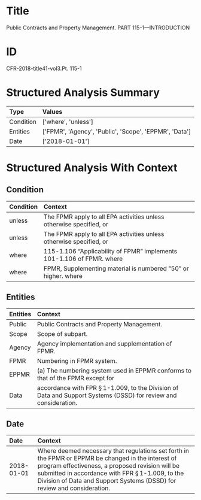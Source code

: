 # Title

 Public Contracts and Property Management. PART 115-1—INTRODUCTION


# ID

 CFR-2018-title41-vol3.Pt. 115-1


# Structured Analysis Summary

| Type      | Values                                                 |
|:----------|:-------------------------------------------------------|
| Condition | ['where', 'unless']                                    |
| Entities  | ['FPMR', 'Agency', 'Public', 'Scope', 'EPPMR', 'Data'] |
| Date      | ['2018-01-01']                                         |


# Structured Analysis With Context

 


## Condition

| Condition   | Context                                                                           |
|:------------|:----------------------------------------------------------------------------------|
| unless      | The FPMR apply to all EPA activities  unless  otherwise specified, or             |
| unless      | The FPMR apply to all EPA activities  unless  otherwise specified, or             |
| where       | 115-1.106 &#8220;Applicability of FPMR&#8221; implements 101-1.106 of FPMR. where |
| where       | FPMR, Supplementing material is numbered &#8220;50&#8221; or higher. where        |


## Entities

| Entities   | Context                                                                                                                     |
|:-----------|:----------------------------------------------------------------------------------------------------------------------------|
| Public     | Public  Contracts and Property Management.                                                                                  |
| Scope      | Scope  of subpart.                                                                                                          |
| Agency     | Agency  implementation and supplementation of FPMR.                                                                         |
| FPMR       | Numbering in  FPMR  system.                                                                                                 |
| EPPMR      | (a) The numbering system used in  EPPMR conforms to that of the FPMR except for                                             |
| Data       | accordance with FPR &#167;&#8201;1-1.009, to the Division of Data  and Support Systems (DSSD) for review and consideration. |


## Date

| Date       | Context                                                                                                                                                                                                                                                                                         |
|:-----------|:------------------------------------------------------------------------------------------------------------------------------------------------------------------------------------------------------------------------------------------------------------------------------------------------|
| 2018-01-01 | Where deemed necessary that regulations set forth in the FPMR or EPPMR be changed in the interest of program effectiveness, a proposed revision will be submitted in accordance with FPR &#167;&#8201;1-1.009, to the Division of Data and Support Systems (DSSD) for review and consideration. |


